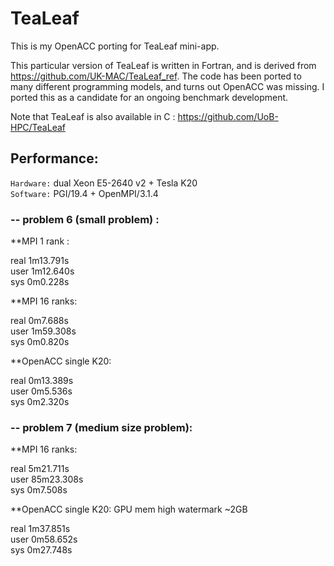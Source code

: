 # TeaLeaf
This is my OpenACC porting for TeaLeaf mini-app.   

This particular version of TeaLeaf is written in Fortran, 
and is derived from https://github.com/UK-MAC/TeaLeaf_ref.
The code has been ported to many different programming models, and turns out OpenACC was missing. 
I ported this as a candidate for an ongoing benchmark development.  


Note that TeaLeaf is also available in C : https://github.com/UoB-HPC/TeaLeaf  


## Performance: 

`Hardware:`   dual Xeon E5-2640 v2 + Tesla K20   <br/>
`Software:`   PGI/19.4 + OpenMPI/3.1.4

### -- problem 6 (small problem) : 

**MPI 1 rank :   

real	1m13.791s   <br/>
user	1m12.640s    <br/>
sys	0m0.228s      <br/>

**MPI 16 ranks:       

real	0m7.688s   <br/>
user	1m59.308s   <br/>
sys	0m0.820s   <br/>

**OpenACC single K20: 

real	0m13.389s    <br/>
user	0m5.536s   <br/>
sys	0m2.320s   <br/>


### -- problem 7 (medium size problem): 

**MPI 16 ranks:  

real	5m21.711s    <br/>
user	85m23.308s   <br/>
sys	0m7.508s   <br/>


**OpenACC single K20: GPU mem high watermark ~2GB

real	1m37.851s    <br/>
user	0m58.652s    <br/>
sys	0m27.748s    <br/> 

